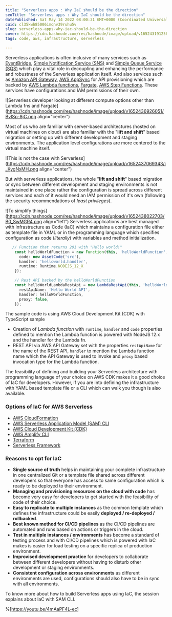 ```yaml
---
title: "Serverless apps : Why IaC should be the direction"
seoTitle: "Serverless apps : Why IaC should be the direction"
datePublished: Sat May 14 2022 08:00:31 GMT+0000 (Coordinated Universal Time)
cuid: cl35kwh85006imqnv39ruhu5v
slug: serverless-apps-why-iac-should-be-the-direction
cover: https://cdn.hashnode.com/res/hashnode/image/upload/v1652431912588/ET5PxBK-F.png
tags: code, aws, infrastructure, serverless

---
```


Serverless applications is often inclusive of many services such as [EventBridge](https://aws.amazon.com/eventbridge/), [Simple Notification Service (SNS)](https://aws.amazon.com/sns/) and [Simple Queue Service (SQS)](https://aws.amazon.com/sqs/) which play a vital role in decoupling and enhancing the performance and robustness of the Serverless application itself. And also services such as [Amazon API Gateway](https://aws.amazon.com/api-gateway/), [AWS AppSync](https://aws.amazon.com/appsync/) for API provisioning which are backed by [AWS Lambda functions](https://aws.amazon.com/lambda/), [Fargate](https://aws.amazon.com/fargate/), [AWS Step Functions](https://aws.amazon.com/step-functions/). These services have configurations and IAM permissions of their own. 

![Serverless developer looking at different compute options other than Lambda fns and Fargate](https://cdn.hashnode.com/res/hashnode/image/upload/v1652436926051/BvISp-8jC.png align="center")

Most of us who are familiar with server-based architectures (hosted on virtual machines on cloud) are also familiar with the "**lift and shift**" based migration or setting up with different development and staging environments. The application level configurations are more centered to the virtual machine itself. 

![This is not the case with Serverless](https://cdn.hashnode.com/res/hashnode/image/upload/v1652437069343/i_KygNxMH.png align="center")

But with serverless applications, the whole "**lift and shift**" based migration or sync between different development and staging environments is not maintained in one place rather the configuration is spread across different services and each of it would need an IAM permission of it's own (following the security recommendations of *least privileges*). 

![To simplify things](https://cdn.hashnode.com/res/hashnode/image/upload/v1652438022703/B0_SwMGR4.png align="left")
Serverless applications are best managed with Infrastructure as Code (IaC) which maintains a configuration file either as template file in YAML or in the programming language which specifies configuration as code (*literally*) with variables and method initialization. 

```TypeScript
   // Function that returns 201 with "Hello world!"
    const helloWorldFunction = new Function(this, 'helloWorldFunction', {
      code: new AssetCode('src'),
      handler: 'helloworld.handler',
      runtime: Runtime.NODEJS_12_X
    });

    // Rest API backed by the helloWorldFunction
    const helloWorldLambdaRestApi = new LambdaRestApi(this, 'helloWorldLambdaRestApi', {
      restApiName: 'Hello World API',
      handler: helloWorldFunction,
      proxy: false,
    });
```

The sample code is using AWS Cloud Development Kit (CDK) with TypeScript sample
+ Creation of *Lambda function* with `runtime`, `handler` and `code` properties defined to mention the Lambda function is powered with  NodeJS 12.x and the handler for the Lambda fn.
+ REST API via AWS API Gateway set with the properties `restApiName` for the name of the REST API, `handler` to mention the Lambda function name which the API Gateway is used to invoke and `proxy` based invocation type for the Lambda function.

The feasibility of defining and building your Serverless architecture with programming language of your choice on AWS CDK makes it a good choice of IaC for developers. However, if you are into defining the infrastructure with YAML based template file or a CLI which can walk you though is also available. 

### Options of IaC for AWS Serverless
+ [AWS CloudFormation](https://aws.amazon.com/cloudformation/)
+ [AWS Serverless Application Model (SAM) CLI](https://aws.amazon.com/serverless/sam/)
+ [AWS Cloud Development Kit (CDK)](https://aws.amazon.com/cdk/) 
+ [AWS Amplify CLI](https://docs.amplify.aws/cli)
+ [Terraform](https://www.terraform.io/)
+ [Serverless Framework](https://www.serverless.com/)

### Reasons to opt for IaC
+ **Single source of truth** helps in maintaining your complete infrastructure in one centralized Git or a template file shared across different developers so that everyone has access to same configuration which is ready to be deployed to their environment.
+ **Managing and provisioning resources on the cloud with code** has become very easy for developers to get started with the feasibility of code of their choice.
+ **Easy to replicate to multiple instances** as the common template which defines the infrastructure could be easily **deployed / re-deployed / rollbacked**.
+ **Best known method for CI/CD pipelines** as the CI/CD pipelines are automated and runs based on actions or triggers in the cloud. 
+ **Test in multiple instances / environments** has become a standard of testing process and with CI/CD pipelines which is powered with IaC makes is easier for load testing on a specific replica of production environment.
+ **Improvised development practice** for developers to collaborate between different developers without having to disturb other development or staging environments.  
+ **Consistent configuration across environments** as different environments are used, configurations should also have to be in sync with all environments.

To know more about how to build Serverless apps using IaC, the session explains about IaC with SAM CLI.

%[https://youtu.be/4mAaPF4L-ec]
